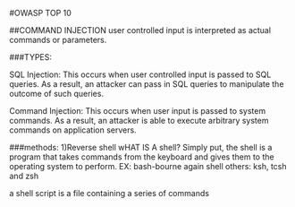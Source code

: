 #OWASP TOP 10

##COMMAND INJECTION
user controlled input is interpreted as actual commands or parameters.

###TYPES:

SQL Injection: This occurs when user controlled input is passed to SQL queries.
As a result, an attacker can pass in SQL queries to manipulate the outcome of such queries. 

Command Injection: This occurs when user input is passed to system commands.
As a result, an attacker is able to execute arbitrary system commands on application servers.


###methods:
1)Reverse shell
wHAT IS A shell?
Simply put, the shell is a program that takes commands from the keyboard and gives them to the operating system to perform.
EX:
bash-bourne again shell
others: ksh, tcsh and zsh

a shell script is a file containing a series of commands
